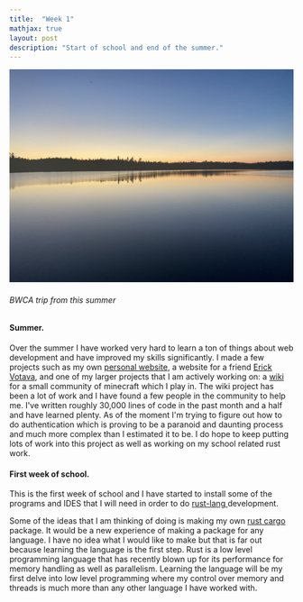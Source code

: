 ```yaml
---
title:  "Week 1"
mathjax: true
layout: post
description: "Start of school and end of the summer."
---
```


![bwca](/assets/images/bwca.JPG)

###### *BWCA trip from this summer*

#### Summer.

Over the summer I have worked very hard to learn a ton of things about web development and have improved my skills significantly.  I made a few projects such as my own [personal website](https://www.jackbaude.com), a website for a friend [Erick Votava](https://erickvotava.photos), and one of my larger projects that I am actively working on: a [wiki](https://technicalmc.xyz) for a small community of minecraft which I play in. The wiki project has been a lot of work and I have found a few people in the community to help me. I've written roughly 30,000 lines of code in the past month and a half and have learned plenty. As of the moment I'm trying to figure out how to do authentication which is proving to be a paranoid and daunting process and much more complex than I estimated it to be. I do hope to keep putting lots of work into this project as well as working on my school related rust work.

#### First week of school.

This is the first week of school and I have started to install some of the programs and IDES that I will need in order to do [rust-lang ](https://www.rust-lang.org/)development. 

Some of the ideas that I am thinking of doing is making my own [rust cargo](https://crates.io/) package. It would be a new experience of making a package for any language. I have no idea what I would like to make but that is far out because learning the language is the first step. Rust is a low level programming language that has recently blown up for its performance for memory handling as well as parallelism. Learning the language will be my first delve into low level programming where my control over memory and threads is much more than any other language I have worked with. 
